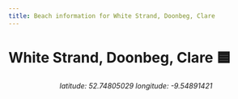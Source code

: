 ```yaml
---
title: Beach information for White Strand, Doonbeg, Clare
---
```

# White Strand, Doonbeg, Clare 🟦

<div align="center"><i>latitude: 52.74805029 longitude: -9.54891421</i></div>